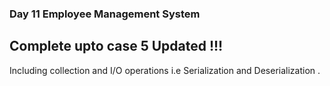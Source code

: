 ### Day 11 Employee Management System   

## Complete upto case 5 Updated !!!
Including collection and I/O operations 
i.e Serialization and Deserialization .
